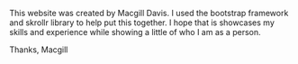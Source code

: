 This website was created by Macgill Davis. I used the bootstrap framework and skrollr library to help put this together. I hope that is showcases my skills and experience while showing a little of who I am as a person. 

Thanks,
Macgill
